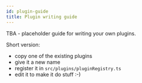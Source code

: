 ```yaml
---
id: plugin-guide
title: Plugin writing guide
---
```


TBA - placeholder guide for writing your own plugins.

Short version:

- copy one of the existing plugins
- give it a new name
- register it in `src/plugins/pluginRegistry.ts`
- edit it to make it do stuff :-)
